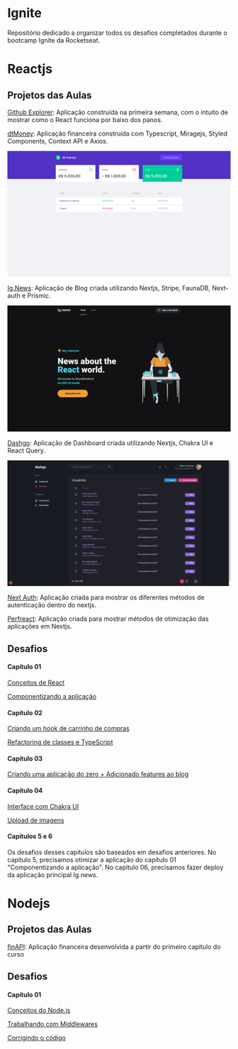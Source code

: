 # Ignite

Repositório dedicado a organizar todos os desafios completados durante o bootcamp Ignite da Rocketseat.

# Reactjs

## Projetos das Aulas

[Github Explorer](https://github.com/mat-alcantara/github-explorer-ignite): Aplicação construída na primeira semana, com o intuito de mostrar como o React funciona por baixo dos panos.

[dtMoney](https://github.com/mat-alcantara/dtMoney): Aplicação financeira construída com Typescript, Miragejs, Styled Components, Context API e Axios.

![Dt Money](./dtMoney.png)

[Ig.News](https://github.com/mat-alcantara/ig.news): Aplicação de Blog criada utilizando Nextjs, Stripe, FaunaDB, Next-auth e Prismic.

![Ig.news](./ignews.png)

[Dashgo](https://github.com/mat-alcantara/dashgo): Aplicação de Dashboard criada utilizando Nextjs, Chakra UI e React Query.

![Dt Money](./dashgo.png)

[Next Auth](https://github.com/mat-alcantara/next-auth): Aplicação criada para mostrar os diferentes métodos de autenticação dentro do nextjs.

[Perfreact](https://github.com/mat-alcantara/perfreact): Aplicação criada para mostrar métodos de otimização das aplicações em Nextjs.

## Desafios

#### Capítulo 01

[Conceitos de React](https://github.com/mat-alcantara/ignite-reactjs-conceitos-de-react)

[Componentizando a aplicação](https://github.com/mat-alcantara/ignite-componentizando-a-aplicacao)

#### Capítulo 02

[Criando um hook de carrinho de compras](https://github.com/mat-alcantara/ignite-reactjs-criando-hook-de-carrinho)

[Refactoring de classes e TypeScript](https://github.com/mat-alcantara/ignite-reactjs-refactoring-classes-e-typescript)

#### Capítulo 03

[Criando uma aplicação do zero + Adicionado features ao blog](https://github.com/mat-alcantara/ignite-reactjs-criando-projeto-do-zero)

#### Capítulo 04

[Interface com Chakra UI](https://github.com/mat-alcantara/worldtrip)

[Upload de imagens](https://github.com/mat-alcantara/upfi)

#### Capítulos 5 e 6

Os desafios desses capítulos são baseados em desafios anteriores. No capítulo 5, precisamos otimizar a aplicação do capítulo 01 "Componentizando a aplicação". No capítulo 06, precisamos fazer deploy da aplicação principal Ig.news.

# Nodejs

## Projetos das Aulas

[finAPI](https://github.com/mat-alcantara/fin-api): Aplicação financeira desenvolvida a partir do primeiro capítulo do curso

## Desafios

#### Capítulo 01

[Conceitos do Node.js](https://github.com/mat-alcantara/conceitos-de-nodejs)

[Trabalhando com Middlewares](https://github.com/mat-alcantara/ignite-nodejs-trabalhando-com-middlewares)

[Corrigindo o código](https://github.com/mat-alcantara/ignite-nodejs-corrigindo-o-codigo)
